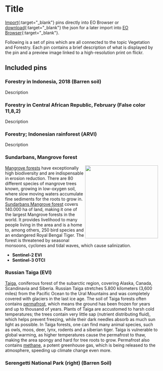 # Title

[Import](https://apps.sentinel-hub.com/eo-browser/?sharedPinsListId=2e6492f1-ba35-40a2-846c-cdbf900256fe){:target="_blank"} pins directly into EO Browser or [download](Vegetation_and_Forestry.json){:target="_blank"} the json for a later import into [EO Browser](https://apps.sentinel-hub.com/eo-browser/?zoom=10&lat=41.9&lng=12.5&themeId=DEFAULT-THEME){:target="_blank"}.

Following is a set of pins which are all connected to the topic Vegetation and Forestry. Each pin contains a brief description of what is displayed by the pin and a preview image linked to a high-resolution print on flickr.

## Included pins 

### Forestry in Indonesia, 2018 (Barren soil)

Description

### Forestry in Central African Republic, February (False color 11,8,2)

Description

### Forestry; Indonesian rainforest (ARVI)

Description

### Sundarbans, Mangrove forest 

[<img src="fig/Sundarbans_thumbnail.jpg" align="right" width="240">](https://www.flickr.com/photos/sentinelhub/50083279617/in/album-72157714991542468/)[Mangrove forests](https://oceanservice.noaa.gov/facts/mangroves.html) have exceptionally high biodiversity and are indispensable in erosion reduction. There are 80 different species of mangrove trees known, growing in low-oxygen soil, where slow moving waters accumulate fine sediments for the roots to grow in. [Sundarbans Mangrove forest](https://whc.unesco.org/en/list/798/) covers 140.000 ha of land, making it one of the largest Mangrove forests in the world. It provides livelihood to many people living in the area and is a home to, among others, 250 bird species and an endangered Royal Bengal Tiger. The forest is threatened by seasonal monsoons, cyclones and tidal waves, which cause salinization.

- **Sentinel-2 EVI**
- **Sentinel-3 OTCI**

### Russian Taiga (EVI)

[Taiga](https://www.nationalgeographic.org/encyclopedia/taiga/), coniferous forest of the subarctic region, covering Alaska, Canada, Scandinavia and Siberia. Russian Taiga stretches 5.800 kilometers (3,600 miles) from the Pacific Ocean to the Ural Mountains and was completely covered with glaciers in the last ice age. The soil of Taiga forests often contains [permafrost](https://www.nrdc.org/stories/permafrost-everything-you-need-know), which means the ground has been frozen for years and up to thousand of years. Plants of Taiga are accustomed to harsh cold temperatures; the trees contain very little sap (nutrient distributing fluid), which helps prevent freezing, while their dark needles absorb as much sun light as possible. In Taiga forests, one can find many animal species, such as owls, moos, deer, lynx, rodents and a siberian tiger. Taiga is vulnerable to global warming, as higher temperatures cause the permafrost to thaw, making the area spongy and hard for tree roots to grow. Permafrost also contains [methane](https://www.nationalgeographic.com/environment/2018/08/news-arctic-permafrost-may-thaw-faster-than-expected/), a potent greenhouse gas, which is being released to the atmosphere, speeding up climate change even more. 

### Serengetti National Park (right) (Barren Soil)
